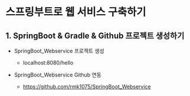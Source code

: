 # 스프링부트로 웹 서비스 구축하기

## 1. SpringBoot & Gradle & Github 프로젝트 생성하기

- SpringBoot_Webservice 프로젝트 생성

  - localhost:8080/hello

- SpringBoot_Webservice Github 연동

  - <https://github.com/rmk1075/SpringBoot_Webservice>